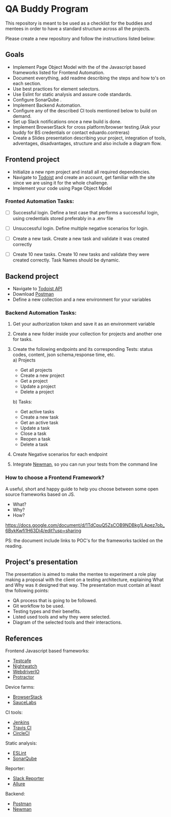 # QA Buddy Program
This repository is meant to be used as a checklist for the buddies and mentees in order to have a standard structure across all the projects.

Please create a new repository and follow the instructions listed below:

## Goals
* Implement Page Object Model with the of the Javascript based frameworks listed for Frontend Automation.
* Document everything, add readme describing the steps and how to's on each section.
* Use best practices for element selectors.
* Use Eslint for static analysis and assure code standards.
* Configure SonarQube .
* Implement Backend Automation.
* Configure any of the described CI tools mentioned below to build on demand.
* Set up Slack notifications once a new build is done.
* Implement BrowserStack for cross platform/browser testing.(Ask your buddy for BS credentials or contact eduardo.contreras)
* Create a Slides presentation describing your project, integration of tools, adventages, disadvantages, structure and also include a diagram flow.


## Frontend project
* Initialize a new npm project and install all required dependencies.
* Navigate to [Todoist](https://todoist.com/) and create an account, get familiar with the site since we are using it for the whole challenge.
* Implement your code using Page Object Model

### Fronted Automation Tasks:
- [ ] Successful login. Define a test case that performs a successful login, using credentials stored preferably in a .env file
- [ ] Unsuccessful login. Define multiple negative scenarios for login.
- [ ] Create a new task. Create a new task and validate it was created correctly
- [ ] Create 10 new tasks. Create 10 new tasks and validate they were created correctly. Task Names should be dynamic.


## Backend project
* Navigate to [Todoist API](https://developer.todoist.com/rest/v1/)
* Download [Postman](https://www.getpostman.com/)
* Define a new collection and a new environment for your variables

### Backend Automation Tasks:
1. Get your authorization token and save it as an environment variable
2. Create a new folder inside your collection for projects and another one for tasks. 
3. Create the following endpoints and its corresponding Tests: status codes, content, json schema,response time, etc.    
  a) Projects
    * Get all projects
    * Create a new project
    * Get a project
    * Update a project
    * Delete a project

    b) Tasks:  
   * Get active tasks  
   * Create a new task  
   * Get an active task  
   * Update a task  
   * Close a task  
   * Reopen a task   
   * Delete a task
4. Create Negative scenarios for each endpoint
5. Integrate [Newman](https://www.npmjs.com/package/newman), so you can run your tests from the command line 

### How to choose a Frontend Framework?

  A useful, short and happy guide to help you choose between some open source frameworks based on JS.
   * What? 
   * Why?
   * How?

  https://docs.google.com/document/d/1TdCpuQ5ZsCOB9NDBkg1LApez7ob_6BykKwfi1H63Di4/edit?usp=sharing
 
 PS: the document include links to POC's for the frameworks tackled on the reading.

## Project's presentation
The presentation is aimed to make the mentee to experiment a role play making a proposal with the client on a testing architecture, explaining What and Why was it designed that way.
The presentation must contain at least thw following points:
* QA process that is going to be followed.
* Git workflow to be used.
* Testing types and their benefits.
* Listed used tools and why they were selected.
* Diagram of the selected tools and their interactions.

## References
Frontend Javascript based frameworks:
* [Testcafe](https://devexpress.github.io/testcafe/)
* [Nightwatch](https://nightwatchjs.org/api)
* [WebdriverIO](https://webdriver.io/)
* [Protractor](https://www.protractortest.org/#/)

Device farms:
* [BrowserStack](https://www.browserstack.com/)
* [SauceLabs](https://saucelabs.com/)

CI tools:
* [Jenkins](https://jenkins.io/)
* [Travis CI](https://travis-ci.org/)
* [CircleCI](https://circleci.com/)

Static analysis:
* [ESLint](https://eslint.org/)
* [SonarQube](https://www.sonarqube.org/)

Reporter:
* [Slack Reporter](https://kb.itglue.com/hc/en-us/articles/228469048-Setting-up-Slack-webhook-notifications)
* [Allure](http://allure.qatools.ru/)

Backend:
* [Postman](https://www.getpostman.com/)
* [Newman](https://www.npmjs.com/package/newman)
